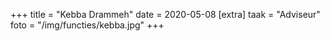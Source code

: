 +++
title = "Kebba Drammeh"
date = 2020-05-08
[extra]
taak = "Adviseur"
foto = "/img/functies/kebba.jpg"
+++